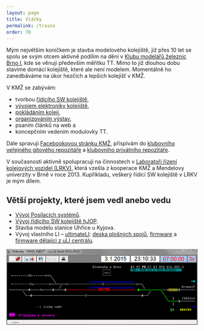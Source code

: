 ```yaml
---
layout: page
title: Vláčky
permalink: /trains
order: 70
---
```


Mým největším koníčkem je stavba modelového kolejiště, již přes 10 let se spolu
se svým otcem aktivně podílím na dění v [Klubu modelářů železnic
Brno I](http://www.kmz-brno.cz/), kde se věnuji především měřítku TT. Mimo to
již dlouhou dobu stavíme domácí kolejiště, které ale není modelem. Momentálně
ho zanedbáváme na úkor hezčích a lepších kolejišť v KMŽ.

V KMŽ se zabývám:

 * tvorbou [řídícího SW kolejiště](http://hjop.kmz-brno.cz/),
 * [vývojem elektroniky
   kolejiště](https://uli.kmz-brno.cz/),
 * [pokládáním
   kolejí](http://kmz-brno.cz/view.php?cisloclanku=2014050001),
 * [organizováním
   výstav](http://kmz-brno.cz/view.php?cisloclanku=2015050001),
 * psaním článků na web a
 * koncepčním vedením modulovky TT.

Dále spravuji [Facebookovou stránku KMŽ](https://www.facebook.com/KMZBrnoI),
přispívám do [klubovního veřejného gitového
repozitáře](https://github.com/kmzbrnoI) a [klubovního privátního
repozitáře](https://share.kmz-brno.cz/).

V současnosti aktivně spolupracuji na činnostech v [Laboratoři řízení
kolejových vozidel (LRKV)](http://lrkv.pef.mendelu.cz/), která vzešla
z kooperace KMŽ a Mendelovy univerzity v Brně v roce 2013. Kupříkladu, veškerý
řídící SW kolejiště v LRKV je mým dílem.

## Větší projekty, které jsem vedl anebo vedu

* [Vývoj Posílacích
  systémů](https://github.com/kmzbrnoI?query=posilaci-systemy).
* [Vývoj řídícího SW kolejiště hJOP](http://hjop.kmz-brno.cz/).
* Stavba modelu stanice Uhřice u Kyjova.
* Vývoj vlastního LI – [ultimateLI](https://uli.kmz-brno.cz): [deska plošných
  spojů](https://github.com/kmzbrnoI/uLI-pcb),
  [firmware](https://github.com/kmzbrnoI/uLI-fw) a [firmware dělající z uLI
  centrálu](https://github.com/kmzbrnoI/uLI-master-fw).

![Dispečerské rozhraní stanice Klobouky u Brna](assets/klobouky.png)
